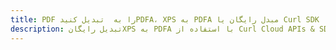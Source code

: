 ---title: PDF را به  تبدیل کنیدPDFA، XPS به PDFA مبدل رایگان یا Curl SDKdescription: تبدیل رایگانXPS به PDFA با استفاده از Curl Cloud APIs & SDK همچنین اسناد PDF را در Cloud ایجاد، ویرایش و رندر کنید.---